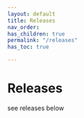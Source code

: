 ```yaml
---
layout: default
title: Releases
nav_order: 
has_children: true
permalink: "/releases"
has_toc: true

---
```

# **Releases**

see releases below